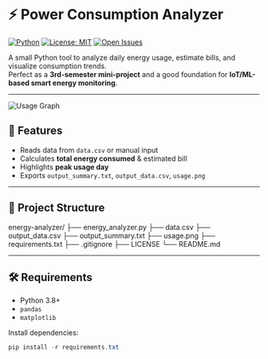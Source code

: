 # ⚡ Power Consumption Analyzer

[![Python](https://img.shields.io/badge/python-3.8%2B-blue)](https://www.python.org/)
[![License: MIT](https://img.shields.io/badge/License-MIT-yellow.svg)](LICENSE)
[![Open Issues](https://img.shields.io/github/issues/<Rupakrc9776>/energy-analyzer)](https://github.com/<Rupakrc9776>/energy-analyzer/issues)

A small Python tool to analyze daily energy usage, estimate bills, and visualize consumption trends.  
Perfect as a **3rd-semester mini-project** and a good foundation for **IoT/ML-based smart energy monitoring**.

---

![Usage Graph](usage.png)

## 🚀 Features
- Reads data from `data.csv` or manual input
- Calculates **total energy consumed** & estimated bill
- Highlights **peak usage day**
- Exports `output_summary.txt`, `output_data.csv`, `usage.png`

---

## 📁 Project Structure
energy-analyzer/
├── energy_analyzer.py
├── data.csv
├── output_data.csv
├── output_summary.txt
├── usage.png
├── requirements.txt
├── .gitignore
├── LICENSE
└── README.md

---

## 🛠 Requirements
- Python 3.8+
- `pandas`
- `matplotlib`

Install dependencies:
```powershell
pip install -r requirements.txt
